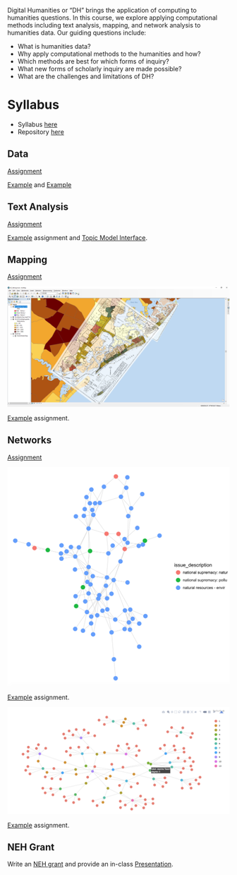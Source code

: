 Digital Humanities or “DH” brings the application of computing to humanities questions. 
In this course, we explore applying computational methods including text analysis, mapping, and network analysis 
to humanities data. Our guiding questions include:
- What is humanities data?
- Why apply computational methods to the humanities and how?
- Which methods are best for which forms of inquiry?
- What new forms of scholarly inquiry are made possible?
- What are the challenges and limitations of DH?

# Syllabus
- Syllabus [here](https://github.com/nolauren/teaching/blob/master/introdh2017/syllabus.md)
- Repository [here](https://github.com/nolauren/teaching/tree/master/introdh2017)

## Data
[Assignment](https://github.com/nolauren/teaching/blob/master/introdh2017/assignment1.md)

[Example](https://github.com/introdh/intro-dh-JaggerBoussuge/blob/master/Sheet%201-Table%201.csv) and [Example](https://github.com/introdh/intro-dh-JaggerBoussuge/blob/master/Sheet%202-Table%201.csv)

## Text Analysis

[Assignment](https://github.com/nolauren/teaching/blob/master/introdh2017/assignment2.md)

[Example](https://github.com/introdh/intro-dh-Maanume/blob/master/Assignment2_Maanum.md) assignment 
and [Topic Model Interface](https://maanume.github.io/dh-topic-models/).

## Mapping

[Assignment](https://github.com/nolauren/teaching/blob/master/introdh2017/assignment3.md)

![Redlining in the US](https://github.com/introdh/intro-dh-klim96/blob/master/ArcGISmap1.png)

[Example](https://github.com/introdh/intro-dh-klim96/blob/master/assignment3_LIM.md) assignment.

## Networks

[Assignment](https://github.com/nolauren/teaching/blob/master/introdh2017/assignment4.md)

![Supreme Court Network](https://github.com/introdh/intro-dh-cnoppenberger/blob/master/dhassignment_issue.png)

[Example](https://github.com/introdh/intro-dh-cnoppenberger/blob/master/assignment4_NOPPENBERGER.md) assignment.


![Tony Awards Network](https://github.com/introdh/intro-dh-klim96/blob/master/Screen%20Shot%202017-12-01%20at%2012.11.19%20AM.png)

[Example](https://github.com/introdh/intro-dh-klim96/blob/master/assignment3_LIM.md) assignment.


## NEH Grant

Write an [NEH grant](https://github.com/nolauren/teaching/blob/master/introdh2017/DH_FinalProject_Grant.pdf) and provide an in-class [Presentation](https://github.com/nolauren/teaching/blob/master/introdh2017/DH_FinalProject_Grant_Presentation.md).
